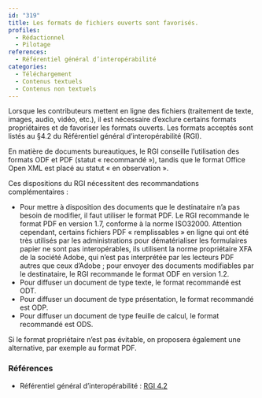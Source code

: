 ```yaml
---
id: "319"
title: Les formats de fichiers ouverts sont favorisés.
profiles:
  - Rédactionnel
  - Pilotage
references:
  - Référentiel général d’interopérabilité
categories:
  - Téléchargement
  - Contenus textuels
  - Contenus non textuels
---
```


Lorsque les contributeurs mettent en ligne des fichiers (traitement de texte, images, audio, vidéo, etc.), il est nécessaire d’exclure certains formats propriétaires et de favoriser les formats ouverts. Les formats acceptés sont listés au §4.2 du Référentiel général d’interopérabilité (RGI).

En matière de documents bureautiques, le RGI conseille l’utilisation des formats ODF et PDF (statut « recommandé »), tandis que le format Office Open XML est placé au statut « en observation ».

Ces dispositions du RGI nécessitent des recommandations complémentaires :

* Pour mettre à disposition des documents que le destinataire n’a pas besoin de modifier, il faut utiliser le format PDF. Le RGI recommande le format PDF en version 1.7, conforme à la norme ISO32000. Attention cependant, certains fichiers PDF « remplissables » en ligne qui ont été très utilisés par les administrations pour dématérialiser les formulaires papier ne sont pas interopérables, ils utilisent la norme propriétaire XFA de la société Adobe, qui n’est pas interprétée par les lecteurs PDF autres que ceux d’Adobe ; pour envoyer des documents modifiables par le destinataire, le RGI recommande le format ODF en version 1.2.
* Pour diffuser un document de type texte, le format recommandé est ODT.
* Pour diffuser un document de type présentation, le format recommandé est ODP.
* Pour diffuser un document de type feuille de calcul, le format recommandé est ODS.

Si le format propriétaire n’est pas évitable, on proposera également une alternative, par exemple au format PDF.

### Références

* Référentiel général d’interopérabilité : [RGI 4.2](https://references.modernisation.gouv.fr/interoperabilite)
